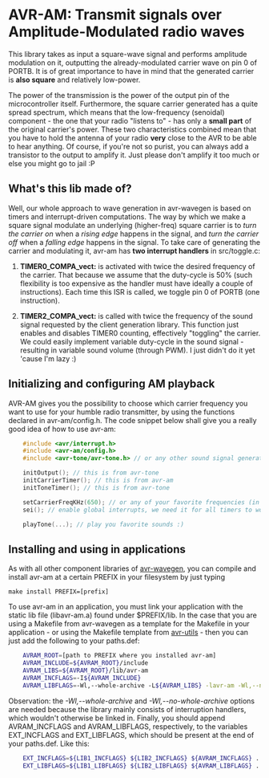 AVR-AM: Transmit signals over Amplitude-Modulated radio waves
=============================================================
This library takes as input a square-wave signal and performs amplitude modulation on it, outputting the
already-modulated carrier wave on pin 0 of PORTB. It is of great importance to have in mind that the generated
carrier is **also square** and relatively low-power.

The power of the transmission is the power of the output pin of the microcontroller itself. Furthermore,
the square carrier generated has a quite spread spectrum, which means that the low-frequency (senoidal)
component - the one that your radio "listens to" - has only a **small part** of the original carrier's power.
These two characteristics combined mean that you have to hold the antenna of your radio **very** close to the
AVR to be able to hear anything. Of course, if you're not so purist, you can always add a transistor to the
output to amplify it. Just please don't amplify it too much or else you might go to jail :P


What's this lib made of?
------------------------
Well, our whole approach to wave generation in avr-wavegen is based on timers and interrupt-driven
computations. The way by which we make a square signal modulate an underlying (higher-freq) square carrier is
to *turn the carrier on* when a *rising edge* happens in the signal, and *turn the carrier off* when a
*falling edge* happens in the signal. To take care of generating the carrier and modulating it, avr-am has
**two interrupt handlers** in src/toggle.c:

 1. **TIMER0\_COMPA\_vect:** is activated with twice the desired frequency of the carrier. That because we
    assume that the duty-cycle is 50% (such flexibility is too expensive as the handler must have ideally a
    couple of instructions). Each time this ISR is called, we toggle pin 0 of PORTB (one instruction).

 2. **TIMER2\_COMPA\_vect:** is called with twice the frequency of the sound signal requested by the client
    generation library. This function just enables and disables TIMER0 counting, effectively "toggling" the
    carrier. We could easily implement variable duty-cycle in the sound signal - resulting in variable sound
    volume (through PWM). I just didn't do it yet 'cause I'm lazy :)


Initializing and configuring AM playback
----------------------------------------
AVR-AM gives you the possibility to choose which carrier frequency you want to use for your humble radio
transmitter, by using the functions declared in avr-am/config.h. The code snippet below shall give you a
really good idea of how to use avr-am:
``` c
    #include <avr/interrupt.h>
    #include <avr-am/config.h>
    #include <avr-tone/avr-tone.h> // or any other sound signal generation lib

    initOutput(); // this is from avr-tone
    initCarrierTimer(); // this is from avr-am
    initToneTimer(); // this is from avr-tone

    setCarrierFreqKHz(650); // or any of your favorite frequencies (in KHz)
    sei(); // enable global interrupts, we need it for all timers to work

    playTone(...); // play you favorite sounds :)
```


Installing and using in applications
------------------------------------
As with all other component libraries of [avr-wavegen](https://github.com/joaopizani/avr-wavegen), you can
compile and install avr-am at a certain PREFIX in your filesystem by just typing

    make install PREFIX=[prefix]

To use avr-am in an application, you must link your application with the static lib file (libavr-am.a)
found under $PREFIX/lib. In the case that you are using a Makefile from avr-wavegen as a template for the
Makefile in your application - or using the Makefile template from
[avr-utils](https://github.com/joaopizani/avr-utils) - then you can just add the following to your paths.def:
``` bash
    AVRAM_ROOT=[path to PREFIX where you installed avr-am]
    AVRAM_INCLUDE=${AVRAM_ROOT}/include
    AVRAM_LIBS=${AVRAM_ROOT}/lib/avr-am
    AVRAM_INCFLAGS=-I${AVRAM_INCLUDE}
    AVRAM_LIBFLAGS=-Wl,--whole-archive -L${AVRAM_LIBS} -lavr-am -Wl,--no-whole-archive
```

Observation: the *-Wl,--whole-archive* and *-Wl,--no-whole-archive* options are needed because the library
mainly consists of interruption handlers, which wouldn't otherwise be linked in. Finally, you should
append AVRAM\_INCFLAGS and AVRAM\_LIBFLAGS, respectively, to the variables EXT\_INCFLAGS and EXT\_LIBFLAGS,
which should be present at the end of your paths.def. Like this:
``` bash
    EXT_INCFLAGS=${LIB1_INCFLAGS} ${LIB2_INCFLAGS} ${AVRAM_INCFLAGS} ...
    EXT_LIBFLAGS=${LIB1_LIBFLAGS} ${LIB2_LIBFLAGS} ${AVRAM_LIBFLAGS} ...
```

